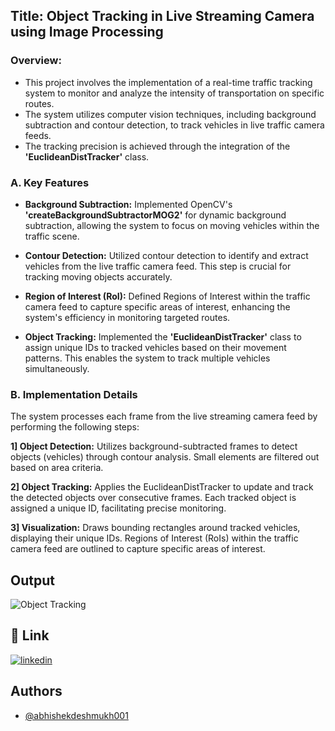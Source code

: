 ## Title: Object Tracking in Live Streaming Camera using Image Processing

### Overview:
* This project involves the implementation of a real-time traffic tracking system to monitor and analyze the intensity of transportation on specific routes. 
* The system utilizes computer vision techniques, including background subtraction and contour detection, to track vehicles in live traffic camera feeds. 
* The tracking precision is achieved through the integration of the **'EuclideanDistTracker'** class.


### A. Key Features
* **Background Subtraction:** Implemented OpenCV's **'createBackgroundSubtractorMOG2'** for dynamic background subtraction, allowing the system to focus on moving vehicles within the traffic scene.

* **Contour Detection:** Utilized contour detection to identify and extract vehicles from the live traffic camera feed. This step is crucial for tracking moving objects accurately.

* **Region of Interest (RoI):** Defined Regions of Interest within the traffic camera feed to capture specific areas of interest, enhancing the system's efficiency in monitoring targeted routes.

* **Object Tracking:** Implemented the **'EuclideanDistTracker'** class to assign unique IDs to tracked vehicles based on their movement patterns. This enables the system to track multiple vehicles simultaneously.

### B. Implementation Details
The system processes each frame from the live streaming camera feed by performing the following steps:

**1] Object Detection:** Utilizes background-subtracted frames to detect objects (vehicles) through contour analysis. Small elements are filtered out based on area criteria.

**2] Object Tracking:** Applies the EuclideanDistTracker to update and track the detected objects over consecutive frames. Each tracked object is assigned a unique ID, facilitating precise monitoring.

**3] Visualization:** Draws bounding rectangles around tracked vehicles, displaying their unique IDs. Regions of Interest (RoIs) within the traffic camera feed are outlined to capture specific areas of interest.


## Output

![Object Tracking](https://github.com/abhishekdeshmukh001/Object-Tracking-in-Live-Streaming-Camera-using-Image-Processing/blob/main/Object%20Track%20Live%20Stream.gif)


## 🔗 Link
[![linkedin](https://img.shields.io/badge/linkedin-0A66C2?style=for-the-badge&logo=linkedin&logoColor=white)](https://www.linkedin.com/in/abhishek-sachin-deshmukh/)


## Authors

- [@abhishekdeshmukh001](https://github.com/abhishekdeshmukh001)
